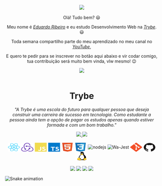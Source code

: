 <p align="center" style="border-radius:100%"><img height="auto" width="10%"  src="https://lh3.googleusercontent.com/2tt0p2_ERWbtFwlSKwChaMZkWmi4wD_3LVLibphnhPk2dE-UcCRZcafofvrxnnoBXYhecadCa2ns2NlNhEaM9OT2534U99Q1_Wl4P3ZnJ8GYmCJy68D_QQs8BVK-WLNq_sJolTqcheUKGlpIZcJucG0FMHU8wEtZVjMf0SNHKHrPQf9L5Qg-Q6Ffn8xvRYWtvUqo-KrPYGfLLUqsgqNBMwPwXmY6GyZM9ystCDHEbYQdva_cflgTDG5qWLG2wxvNyDI2LFruhO35e79RtcyCTCdzldx4Fl3eiwoIHt6xfq6-m3f5CbxAM18SeAZid-Y2rewVPcxK8b2avcqmqpqVb_lRf0GI4ALjsDfC4FZjt7Y4WySoKgFCFofTJ9FV3e8aATJ2EUG_DtFW6w9d02SmkJ7OOrwZLLQTfK4VZoBy-TW4Nlsh7cpcPzT_CNRDnqgMF_s9hoLRUCl1Qh5zZUesd8UajhSp2c7t1yowUzjwWCWTwbuQ5lp1dOF2w9qBGSIwYhldVXd_XakoBUUnzdIrFqTQpdrbBb0XUJ2FQkCEKlvsfN2MS9mGD5rN9M7yzk1kyCTCxz6sn-uyQjkraqF5JQo-bnE5AZnvhpnvuXDE8iH5qpCnr7yL2Y1Plnql7QlzPwCHDK7ng8I4OYFc3FsbL1Gia78sHRv8tSg36ctoLUpuG0nBfvlOnpS0THgO6NxU1lfrneBJF9nTReS-8zgUnkBY=w729-h791-no?authuser=0" ></p>

<!-- <h1 align="center" style="color: #85DEF2"> 
  About me 
</h1> -->

<p align="center">Olá! Tudo bem? 😃️</p>
<p align="center">Meu nome é <a href="https://www.linkedin.com/in/edududuribeiro/"><i>Eduardo Ribeiro</i></a> e eu estudo Desenvolvimento Web na <a href="https://www.betrybe.com/"><i>Trybe</i></a>. 😃️</p>
<p align="center">Toda semana compartilho parte do meu aprendizado no meu canal no <a href="https://www.youtube.com/channel/UCViaNBT0SIeiVnZSEEtIfjw?sub_confirmation=1"><i>YouTube</i></a>,
<p align="center">E quero te pedir para se inscrever no botão aqui abaixo e vir codar comigo, tua contribuição será muito bem vinda, vlw mesmo! 😉️</p>

<div align="center">
  <a href="https://www.youtube.com/channel/UCViaNBT0SIeiVnZSEEtIfjw?sub_confirmation=1" target="_blank">
      <img width="12%" src="https://img.shields.io/youtube/channel/subscribers/UCViaNBT0SIeiVnZSEEtIfjw?label=iCode&style=social  " target="_blank" />
  </a>
</div><br>

<h1 align="center"> 
  Trybe
</h1>

<p align="center"><i>"A Trybe é uma escola do futuro para qualquer pessoa que deseja construir uma carreira de sucesso em tecnologia. Como estudante a pessoa ainda tem a opção de pagar os estudos apenas quando estiver formada e com um bom trabalho."</i></p>

<div align="center">
  <a href="https://github.com/duribeiro">
    <img height="150em" src="https://github-readme-stats.vercel.app/api?username=duribeiro&count_private=true&include_all_commits=true&show_icons=true&theme=dracula&hide_border=false&show_owner=true"/>
    <img height="150em" src="https://github-readme-stats.vercel.app/api/top-langs/?username=duribeiro&theme=dracula&hide_border=false&&layout=compact"/>
  </a>
</div>

<div align="center" valign="top"><br>
  <img align="center" alt="React" height="30" width="40" src="https://raw.githubusercontent.com/devicons/devicon/master/icons/react/react-original.svg">
  <img align="center" alt="Redux" height="30" width="40" src="https://raw.githubusercontent.com/devicons/devicon/master/icons/redux/redux-original.svg">
  <img align="center" alt="Js" height="30" width="40" src="https://raw.githubusercontent.com/devicons/devicon/master/icons/javascript/javascript-plain.svg">
  <img align="center" alt="Js" height="30" width="40" src="https://raw.githubusercontent.com/devicons/devicon/master/icons/typescript/typescript-plain.svg">
  <img align="center" alt="HTML" height="30" width="40" src="https://raw.githubusercontent.com/devicons/devicon/master/icons/html5/html5-original.svg">
  <img align="center" alt="CSS" height="30" width="40" src="https://raw.githubusercontent.com/devicons/devicon/master/icons/css3/css3-original.svg">
  <img align="center" alt="nodejs" height="30" width="40" src="https://cdn.worldvectorlogo.com/logos/nodejs-icon.svg">
  <img align="center" alt="Wa-Jest" height="30" width="40" src="https://cdn.jsdelivr.net/gh/devicons/devicon/icons/jest/jest-plain.svg">
  <img align="center" alt="git" height="30" width="40" src="https://raw.githubusercontent.com/devicons/devicon/master/icons/git/git-original.svg">
  <img align="center" alt="github" height="30" width="40" src="https://raw.githubusercontent.com/devicons/devicon/master/icons/github/github-original.svg">
  <img align="center" alt="linux" height="30" width="40" src="https://raw.githubusercontent.com/devicons/devicon/master/icons/linux/linux-original.svg">
</div><br>

<div align="center">
  <a href="https://www.youtube.com/channel/UCViaNBT0SIeiVnZSEEtIfjw?sub_confirmation=1" target="_blank"><img src="https://img.shields.io/badge/YouTube-FF0000?style=for-the-badge&logo=youtube&logoColor=white" target="_blank"></a>
  <a href="https://www.instagram.com/edu.duduribeiro/" target="_blank"><img src="https://img.shields.io/badge/-Instagram-%23E4405F?style=for-the-badge&logo=instagram&logoColor=white" target="_blank"></a>
  <!-- <a href="https://www.facebook.com/pr.eduardoribeiro" target="_blank"><img src="https://img.shields.io/badge/Facebook-1877F2?style=for-the-badge&logo=facebook&logoColor=white" target="_blank"></a>  -->
  <a href="https://www.linkedin.com/in/edududuribeiro/" target="_blank"><img src="https://img.shields.io/badge/-LinkedIn-%230077B5?style=for-the-badge&logo=linkedin&logoColor=white" target="_blank"></a> 
  <a href="mailto:eduardo.duduribeiro1@gmail.com"><img src="https://img.shields.io/badge/-Gmail-%23333?style=for-the-badge&logo=gmail&logoColor=white" target="_blank"></a>
</div>



<p align="center">

  ![Snake animation](https://github.com/danielbped/danielbped/blob/output/github-contribution-grid-snake.svg)
</p>
